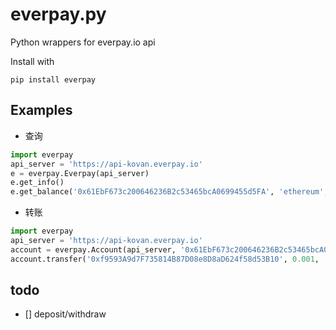 # everpay.py

Python wrappers for everpay.io api

Install with

```
pip install everpay
```

## Examples

- 查询

```python
import everpay
api_server = 'https://api-kovan.everpay.io'
e = everpay.Everpay(api_server)
e.get_info()
e.get_balance('0x61EbF673c200646236B2c53465bcA0699455d5FA', 'ethereum', '42', 'eth')
```

- 转账

```python
import everpay
api_server = 'https://api-kovan.everpay.io'
account = everpay.Account(api_server, '0x61EbF673c200646236B2c53465bcA0699455d5FA', '9259ecfa1a5e4b494c93985162c84d4d7f7d7d90d62bffa0d855a5981629bfa3')
account.transfer('0xf9593A9d7F735814B87D08e8D8aD624f58d53B10', 0.001, 'ethereum', '42', 'eth')
```

## todo
- [] deposit/withdraw
